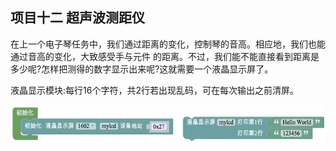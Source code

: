 ## 项目十二 超声波测距仪

在上一个电子琴任务中，我们通过距离的变化，控制琴的音高。相应地，我们也能通过音高的变化，大致感受手与元件 的距离。不过，我们能不能直接看到距离是多少呢?怎样把测得的数字显示出来呢?这就需要一个液晶显示屏了。

液晶显示模块:每行16个字符，共2行若出现乱码，可在每次输出之前清屏。

![图3.12-1](/assets/image347.gif)

